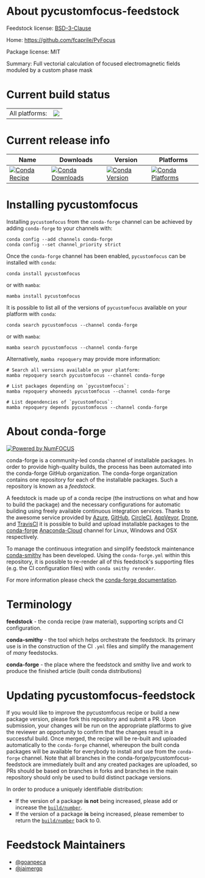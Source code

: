 About pycustomfocus-feedstock
=============================

Feedstock license: [BSD-3-Clause](https://github.com/conda-forge/pycustomfocus-feedstock/blob/main/LICENSE.txt)

Home: https://github.com/fcaprile/PyFocus

Package license: MIT

Summary: Full vectorial calculation of focused electromagnetic fields moduled by a custom phase mask

Current build status
====================


<table><tr><td>All platforms:</td>
    <td>
      <a href="https://dev.azure.com/conda-forge/feedstock-builds/_build/latest?definitionId=19307&branchName=main">
        <img src="https://dev.azure.com/conda-forge/feedstock-builds/_apis/build/status/pycustomfocus-feedstock?branchName=main">
      </a>
    </td>
  </tr>
</table>

Current release info
====================

| Name | Downloads | Version | Platforms |
| --- | --- | --- | --- |
| [![Conda Recipe](https://img.shields.io/badge/recipe-pycustomfocus-green.svg)](https://anaconda.org/conda-forge/pycustomfocus) | [![Conda Downloads](https://img.shields.io/conda/dn/conda-forge/pycustomfocus.svg)](https://anaconda.org/conda-forge/pycustomfocus) | [![Conda Version](https://img.shields.io/conda/vn/conda-forge/pycustomfocus.svg)](https://anaconda.org/conda-forge/pycustomfocus) | [![Conda Platforms](https://img.shields.io/conda/pn/conda-forge/pycustomfocus.svg)](https://anaconda.org/conda-forge/pycustomfocus) |

Installing pycustomfocus
========================

Installing `pycustomfocus` from the `conda-forge` channel can be achieved by adding `conda-forge` to your channels with:

```
conda config --add channels conda-forge
conda config --set channel_priority strict
```

Once the `conda-forge` channel has been enabled, `pycustomfocus` can be installed with `conda`:

```
conda install pycustomfocus
```

or with `mamba`:

```
mamba install pycustomfocus
```

It is possible to list all of the versions of `pycustomfocus` available on your platform with `conda`:

```
conda search pycustomfocus --channel conda-forge
```

or with `mamba`:

```
mamba search pycustomfocus --channel conda-forge
```

Alternatively, `mamba repoquery` may provide more information:

```
# Search all versions available on your platform:
mamba repoquery search pycustomfocus --channel conda-forge

# List packages depending on `pycustomfocus`:
mamba repoquery whoneeds pycustomfocus --channel conda-forge

# List dependencies of `pycustomfocus`:
mamba repoquery depends pycustomfocus --channel conda-forge
```


About conda-forge
=================

[![Powered by
NumFOCUS](https://img.shields.io/badge/powered%20by-NumFOCUS-orange.svg?style=flat&colorA=E1523D&colorB=007D8A)](https://numfocus.org)

conda-forge is a community-led conda channel of installable packages.
In order to provide high-quality builds, the process has been automated into the
conda-forge GitHub organization. The conda-forge organization contains one repository
for each of the installable packages. Such a repository is known as a *feedstock*.

A feedstock is made up of a conda recipe (the instructions on what and how to build
the package) and the necessary configurations for automatic building using freely
available continuous integration services. Thanks to the awesome service provided by
[Azure](https://azure.microsoft.com/en-us/services/devops/), [GitHub](https://github.com/),
[CircleCI](https://circleci.com/), [AppVeyor](https://www.appveyor.com/),
[Drone](https://cloud.drone.io/welcome), and [TravisCI](https://travis-ci.com/)
it is possible to build and upload installable packages to the
[conda-forge](https://anaconda.org/conda-forge) [Anaconda-Cloud](https://anaconda.org/)
channel for Linux, Windows and OSX respectively.

To manage the continuous integration and simplify feedstock maintenance
[conda-smithy](https://github.com/conda-forge/conda-smithy) has been developed.
Using the ``conda-forge.yml`` within this repository, it is possible to re-render all of
this feedstock's supporting files (e.g. the CI configuration files) with ``conda smithy rerender``.

For more information please check the [conda-forge documentation](https://conda-forge.org/docs/).

Terminology
===========

**feedstock** - the conda recipe (raw material), supporting scripts and CI configuration.

**conda-smithy** - the tool which helps orchestrate the feedstock.
                   Its primary use is in the construction of the CI ``.yml`` files
                   and simplify the management of *many* feedstocks.

**conda-forge** - the place where the feedstock and smithy live and work to
                  produce the finished article (built conda distributions)


Updating pycustomfocus-feedstock
================================

If you would like to improve the pycustomfocus recipe or build a new
package version, please fork this repository and submit a PR. Upon submission,
your changes will be run on the appropriate platforms to give the reviewer an
opportunity to confirm that the changes result in a successful build. Once
merged, the recipe will be re-built and uploaded automatically to the
`conda-forge` channel, whereupon the built conda packages will be available for
everybody to install and use from the `conda-forge` channel.
Note that all branches in the conda-forge/pycustomfocus-feedstock are
immediately built and any created packages are uploaded, so PRs should be based
on branches in forks and branches in the main repository should only be used to
build distinct package versions.

In order to produce a uniquely identifiable distribution:
 * If the version of a package **is not** being increased, please add or increase
   the [``build/number``](https://docs.conda.io/projects/conda-build/en/latest/resources/define-metadata.html#build-number-and-string).
 * If the version of a package **is** being increased, please remember to return
   the [``build/number``](https://docs.conda.io/projects/conda-build/en/latest/resources/define-metadata.html#build-number-and-string)
   back to 0.

Feedstock Maintainers
=====================

* [@goanpeca](https://github.com/goanpeca/)
* [@jaimergp](https://github.com/jaimergp/)

